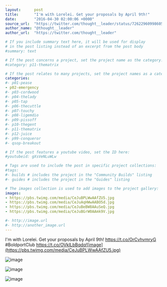 ```yaml
---
layout:      post
title:       "I'm with Lorelei. Get your proposals by April 9th!"
date:        "2016-04-30 02:00:06 +0000"
source_url:  "https://twitter.com/thought__leader/status/726229609986056193"
author_name: "@thought__leader"
author_url:  "https://twitter.com/thought__leader"

# If you include summary text here, it will be used for display
# in the post listing instead of an excerpt from the post body
#summary: text

# If the post concerns a project, set the project name as the category:
#category: p11-thematrix

# If the post relates to many projects, set the project names as a categories array:
categories:
#- p01-pease
- p02-emergency
#- p03-cordwood
#- p04-thelady
#- p05-tap
#- p06-thecuttle
#- p07-touchy
#- p08-ligemdio
#- p09-pissoff
#- p10-thegent
#- p11-thematrix
#- p12-juice
#- p99-conqueror
#- qsop-breakout

# If the post features a youtube video, set the ID here:
#youtubeid: gXsVeNLuWLw

# Tags are used to include the post in specific project collections:
#tags:
#- builds # includes the project in the "Community Builds" listing
#- guides # includes the project in the "Guides" listing

# The images collection is used to add images to the project gallery:
images:
- https://pbs.twimg.com/media/CeJuBPLWwAAfZU5.jpg
- https://pbs.twimg.com/media/CeJuAqHWwAABO5d.jpg
- https://pbs.twimg.com/media/CeJuBeBW8AAuSeQ.jpg
- https://pbs.twimg.com/media/CeJuBGrW0AAmk9V.jpg

#- http://image.url
#- http://another_image.url
---
```


I'm with Lorelei. Get your proposals by April 9th! https://t.co/OrCvhvmryG #BoldportClub https://t.co/OVklLbBqdq![image](https://pbs.twimg.com/media/CeJuBPLWwAAfZU5.jpg)

![image](https://pbs.twimg.com/media/CeJuAqHWwAABO5d.jpg)

![image](https://pbs.twimg.com/media/CeJuBeBW8AAuSeQ.jpg)

![image](https://pbs.twimg.com/media/CeJuBGrW0AAmk9V.jpg)


